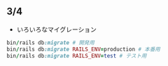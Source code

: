 ## 3/4
- いろいろなマイグレーション
```ruby
bin/rails db:migrate # 開発用
bin/rails db:migrate RAILS_ENV=production # 本番用
bin/rails db:migrate RAILS_ENV=test # テスト用
```